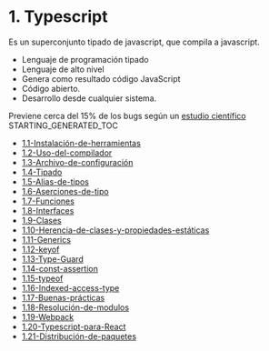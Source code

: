 # 1. Typescript

Es un superconjunto tipado de javascript, que compila a javascript.

-   Lenguaje de programación tipado
-   Lenguaje de alto nivel
-   Genera como resultado código JavaScript
-   Código abierto.
-   Desarrollo desde cualquier sistema.

Previene cerca del 15% de los bugs según un [estudio
científico](http://earlbarr.com/publications/typestudy.pdf)
STARTING_GENERATED_TOC



[comment]:STARTING_GENERATED_TOC

* [1.1-Instalación-de-herramientas](<./content/1.1-Instalación-de-herramientas.md>)
* [1.2-Uso-del-compilador](<./content/1.2-Uso-del-compilador.md>)
* [1.3-Archivo-de-configuración](<./content/1.3-Archivo-de-configuración.md>)
* [1.4-Tipado](<./content/1.4-Tipado.md>)
* [1.5-Alias-de-tipos](<./content/1.5-Alias-de-tipos.md>)
* [1.6-Aserciones-de-tipo](<./content/1.6-Aserciones-de-tipo.md>)
* [1.7-Funciones](<./content/1.7-Funciones.md>)
* [1.8-Interfaces](<./content/1.8-Interfaces.md>)
* [1.9-Clases](<./content/1.9-Clases.md>)
* [1.10-Herencia-de-clases-y-propiedades-estáticas](<./content/1.10-Herencia-de-clases-y-propiedades-estáticas.md>)
* [1.11-Generics](<./content/1.11-Generics.md>)
* [1.12-keyof](<./content/1.12-keyof.md>)
* [1.13-Type-Guard](<./content/1.13-Type-Guard.md>)
* [1.14-const-assertion](<./content/1.14-const-assertion.md>)
* [1.15-typeof](<./content/1.15-typeof.md>)
* [1.16-Indexed-access-type](<./content/1.16-Indexed-access-type.md>)
* [1.17-Buenas-prácticas](<./content/1.17-Buenas-prácticas.md>)
* [1.18-Resolución-de-modulos](<./content/1.18-Resolución-de-modulos.md>)
* [1.19-Webpack](<./content/1.19-Webpack.md>)
* [1.20-Typescript-para-React](<./content/1.20-Typescript-para-React.md>)
* [1.21-Distribución-de-paquetes](<./content/1.21-Distribución-de-paquetes.md>)

[comment]:ENDING_GENERATED_TOC
